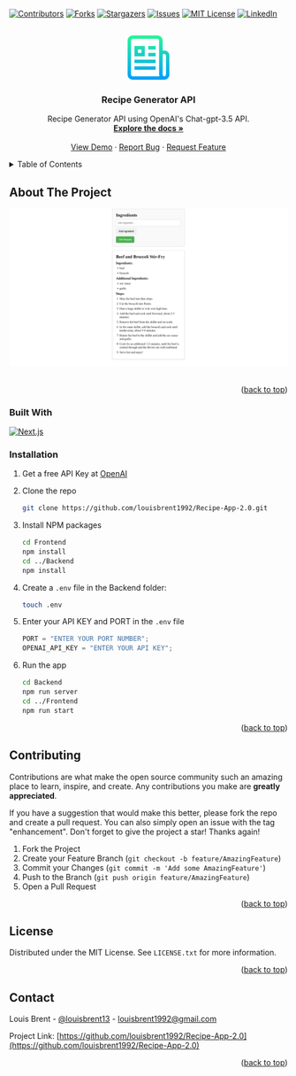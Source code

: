 <!-- Improved compatibility of back to top link: See: https://github.com/othneildrew/Best-README-Template/pull/73 -->

<a name="readme-top"></a>

<!--
*** Thanks for checking out the Best-README-Template. If you have a suggestion
*** that would make this better, please fork the repo and create a pull request
*** or simply open an issue with the tag "enhancement".
*** Don't forget to give the project a star!
*** Thanks again! Now go create something AMAZING! :D
-->

<!-- PROJECT SHIELDS -->
<!--
*** I'm using markdown "reference style" links for readability.
*** Reference links are enclosed in brackets [ ] instead of parentheses ( ).
*** See the bottom of this document for the declaration of the reference variables
*** for contributors-url, forks-url, etc. This is an optional, concise syntax you may use.
*** https://www.markdownguide.org/basic-syntax/#reference-style-links
-->

[![Contributors][contributors-shield]][contributors-url]
[![Forks][forks-shield]][forks-url]
[![Stargazers][stars-shield]][stars-url]
[![Issues][issues-shield]][issues-url]
[![MIT License][license-shield]][license-url]
[![LinkedIn][linkedin-shield]][linkedin-url]

<!-- PROJECT LOGO -->
<br />
<div align="center">
  <a href="https://github.com/louisbrent1992/Recipe-App-2.0">
    <img src="images/logo.png" alt="Logo" width="80" height="80">
  </a>

<h3 align="center">Recipe Generator API</h3>

  <p align="center">
    Recipe Generator API using OpenAI's Chat-gpt-3.5 API.
    <br />
    <a href="https://github.com/louisbrent1992/Recipe-App-2.0"><strong>Explore the docs »</strong></a>
    <br />
    <br />
    <a href="https://github.com/louisbrent1992/Recipe-App-2.0">View Demo</a>
    ·
    <a href="https://github.com/louisbrent1992/Recipe-App-2.0/issues">Report Bug</a>
    ·
    <a href="https://github.com/louisbrent1992/Recipe-App-2.0/issues">Request Feature</a>
  </p>
</div>

<!-- TABLE OF CONTENTS -->
<details>
  <summary>Table of Contents</summary>
  <ol>
    <li>
      <a href="#about-the-project">About The Project</a>
      <ul>
        <li><a href="#built-with">Built With</a></li>
      </ul>
    </li>
    <li>
      <a href="#getting-started">Getting Started</a>
      <ul>
        <li><a href="#installation">Installation</a></li>
      </ul>
    </li>
    <li><a href="#contributing">Contributing</a></li>
    <li><a href="#license">License</a></li>
    <li><a href="#contact">Contact</a></li>
  </ol>
</details>

<!-- ABOUT THE PROJECT -->

## About The Project

[![Product Name Screen Shot][product-screenshot]](https://example.com)
<br />
<br />

<p align="right">(<a href="#readme-top">back to top</a>)</p>

### Built With

[![Next.js][Next.js]][Next-url]

### Installation

1. Get a free API Key at [OpenAI](https://platform.openai.com/account/api-keys)
2. Clone the repo
   ```sh
   git clone https://github.com/louisbrent1992/Recipe-App-2.0.git
   ```
3. Install NPM packages

   ```sh
   cd Frontend
   npm install
   cd ../Backend
   npm install
   ```

4. Create a `.env` file in the Backend folder:
   ```sh
   touch .env
   ```
5. Enter your API KEY and PORT in the `.env` file
   ```js
   PORT = "ENTER YOUR PORT NUMBER";
   OPENAI_API_KEY = "ENTER YOUR API KEY";
   ```
6. Run the app
   ```sh
   cd Backend
   npm run server
   cd ../Frontend
   npm run start
   ```

<p align="right">(<a href="#readme-top">back to top</a>)</p>

<!-- CONTRIBUTING -->

## Contributing

Contributions are what make the open source community such an amazing place to learn, inspire, and create. Any contributions you make are **greatly appreciated**.

If you have a suggestion that would make this better, please fork the repo and create a pull request. You can also simply open an issue with the tag "enhancement".
Don't forget to give the project a star! Thanks again!

1. Fork the Project
2. Create your Feature Branch (`git checkout -b feature/AmazingFeature`)
3. Commit your Changes (`git commit -m 'Add some AmazingFeature'`)
4. Push to the Branch (`git push origin feature/AmazingFeature`)
5. Open a Pull Request

<p align="right">(<a href="#readme-top">back to top</a>)</p>

<!-- LICENSE -->

## License

Distributed under the MIT License. See `LICENSE.txt` for more information.

<p align="right">(<a href="#readme-top">back to top</a>)</p>

<!-- CONTACT -->

## Contact

Louis Brent - [@louisbrent13](https://twitter.com/louisbrent13) - louisbrent1992@gmail.com

Project Link: [https://github.com/louisbrent1992/Recipe-App-2.0](https://github.com/louisbrent1992/Recipe-App-2.0)

<p align="right">(<a href="#readme-top">back to top</a>)</p>

<!-- MARKDOWN LINKS & IMAGES -->
<!-- https://www.markdownguide.org/basic-syntax/#reference-style-links -->

[contributors-shield]: https://img.shields.io/github/contributors/louisbrent1992/Recipe-App-2.0.svg?style=for-the-badge
[contributors-url]: https://github.com/louisbrent1992/Recipe-App-2.0/graphs/contributors
[forks-shield]: https://img.shields.io/github/forks/louisbrent1992/Recipe-App-2.0.svg?style=for-the-badge
[forks-url]: https://github.com/louisbrent1992/Recipe-App-2.0/network/members
[stars-shield]: https://img.shields.io/github/stars/louisbrent1992/Recipe-App-2.0.svg?style=for-the-badge
[stars-url]: https://github.com/louisbrent1992/Recipe-App-2.0/stargazers
[issues-shield]: https://img.shields.io/github/issues/louisbrent1992/Recipe-App-2.0.svg?style=for-the-badge
[issues-url]: https://github.com/louisbrent1992/Recipe-App-2.0/issues
[license-shield]: https://img.shields.io/github/license/louisbrent1992/Recipe-App-2.0.svg?style=for-the-badge
[license-url]: https://github.com/louisbrent1992/Recipe-App-2.0/blob/master/LICENSE.txt
[linkedin-shield]: https://img.shields.io/badge/-LinkedIn-black.svg?style=for-the-badge&logo=linkedin&colorB=555
[linkedin-url]: https://linkedin.com/in/louis-brent
[product-screenshot]: images/screenshot.png
[product-screenshot-2]: images/screenshot-2.png
[product-screenshot-3]: images/screenshot-3.png
[Next.js]: https://img.shields.io/badge/next.js-000000?style=for-the-badge&logo=nextdotjs&logoColor=white
[Next-url]: https://nextjs.org/
[React-Native-url]: https://reactnative.dev/
[React.js]: https://img.shields.io/badge/React-20232A?style=for-the-badge&logo=react&logoColor=61DAFB
[React-url]: https://reactjs.org/
[Vue.js]: https://img.shields.io/badge/Vue.js-35495E?style=for-the-badge&logo=vuedotjs&logoColor=4FC08D
[Vue-url]: https://vuejs.org/
[Angular.io]: https://img.shields.io/badge/Angular-DD0031?style=for-the-badge&logo=angular&logoColor=white
[Angular-url]: https://angular.io/
[Svelte.dev]: https://img.shields.io/badge/Svelte-4A4A55?style=for-the-badge&logo=svelte&logoColor=FF3E00
[Svelte-url]: https://svelte.dev/
[Laravel.com]: https://img.shields.io/badge/Laravel-FF2D20?style=for-the-badge&logo=laravel&logoColor=white
[Laravel-url]: https://laravel.com
[Bootstrap.com]: https://img.shields.io/badge/Bootstrap-563D7C?style=for-the-badge&logo=bootstrap&logoColor=white
[Bootstrap-url]: https://getbootstrap.com
[JQuery.com]: https://img.shields.io/badge/jQuery-0769AD?style=for-the-badge&logo=jquery&logoColor=white
[JQuery-url]: https://jquery.com
